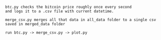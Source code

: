     btc.py checks the bitcoin price roughly once every second 
    and logs it to a .csv file with current datetime.
    
    merge_csv.py merges all that data in all_data folder to a single csv saved in merged_data folder
    
    run btc.py -> merge_csv.py -> plot.py
